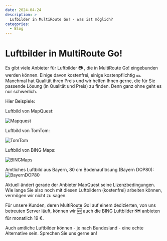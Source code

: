 ```yaml
---
date: 2024-04-24
description: >
  Lufbilder in MultiRoute Go! - was ist möglich?
categories:
  - Blog
---
```


# Luftbilder in MultiRoute Go!

Es gibt viele Anbieter für Luftbilder 📷 , die in MultiRoute Go! eingebunden werden können. Einige davon kostenfrei, einige kostenpflichtig 💶. Manchmal hat Qualität ihren Preis und wir helfen Ihnen gerne, die für Sie passende Lösung (in Qualität und Preis) zu finden. Denn ganz ohne geht es nur schwerlich.

Hier Beispiele:

<!-- more -->
Luftbild von MapQuest:

![Mapquest](https://github.com/gbconsite/MultiRoute-Go/assets/99329016/1db9e22e-3023-4c83-8405-e04862b0c910)

Luftbild von TomTom:

![TomTom](https://github.com/gbconsite/MultiRoute-Go/assets/99329016/6c440f94-200d-4949-b0a2-c1fae04b17cc)

Luftbild von BING Maps:

![BINGMaps](https://github.com/gbconsite/MultiRoute-Go/assets/99329016/1b1f71ca-02b7-461a-8935-d5abae0517bc)

Amtliches Luftbild aus Bayern, 80 cm Bodenauflösung (Bayern DOP80):
![BayernDOP80](https://github.com/gbconsite/MultiRoute-Go/assets/99329016/26648df5-6ca5-4ad8-9a52-7138814560d2)


Aktuell ändert gerade der Anbieter MapQuest seine Lizenzbedingungen. Wie lange Sie also noch mit diesen Luftbildern (kostenfrei) arbeiten können, vermögen wir nicht zu sagen.

Für unsere Kunden, deren MultiRoute Go! auf einem dedizierten, von uns betreuten Server läuft, können wir 🆕 auch die BING Luftbilder 🗺️ anbieten für monatlich 19 €. 

Auch amtliche Luftbilder können - je nach Bundesland - eine echte Alternative sein. Sprechen Sie uns gerne an!


